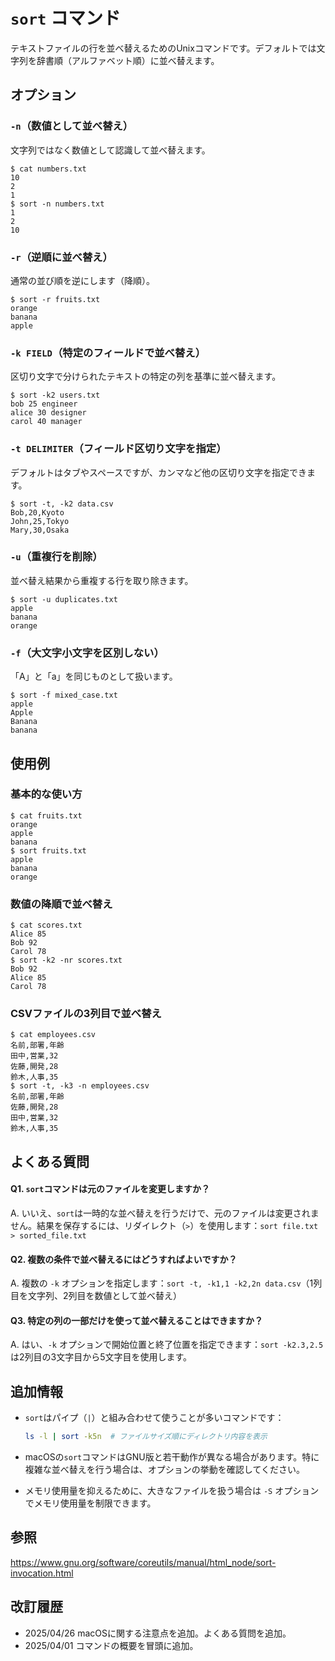 # `sort` コマンド

テキストファイルの行を並べ替えるためのUnixコマンドです。デフォルトでは文字列を辞書順（アルファベット順）に並べ替えます。

## オプション

### **`-n`（数値として並べ替え）**
文字列ではなく数値として認識して並べ替えます。

```console
$ cat numbers.txt
10
2
1
$ sort -n numbers.txt
1
2
10
```

### **`-r`（逆順に並べ替え）**
通常の並び順を逆にします（降順）。

```console
$ sort -r fruits.txt
orange
banana
apple
```

### **`-k FIELD`（特定のフィールドで並べ替え）**
区切り文字で分けられたテキストの特定の列を基準に並べ替えます。

```console
$ sort -k2 users.txt
bob 25 engineer
alice 30 designer
carol 40 manager
```

### **`-t DELIMITER`（フィールド区切り文字を指定）**
デフォルトはタブやスペースですが、カンマなど他の区切り文字を指定できます。

```console
$ sort -t, -k2 data.csv
Bob,20,Kyoto
John,25,Tokyo
Mary,30,Osaka
```

### **`-u`（重複行を削除）**
並べ替え結果から重複する行を取り除きます。

```console
$ sort -u duplicates.txt
apple
banana
orange
```

### **`-f`（大文字小文字を区別しない）**
「A」と「a」を同じものとして扱います。

```console
$ sort -f mixed_case.txt
apple
Apple
Banana
banana
```

## 使用例

### 基本的な使い方

```console
$ cat fruits.txt
orange
apple
banana
$ sort fruits.txt
apple
banana
orange
```

### 数値の降順で並べ替え

```console
$ cat scores.txt
Alice 85
Bob 92
Carol 78
$ sort -k2 -nr scores.txt
Bob 92
Alice 85
Carol 78
```

### CSVファイルの3列目で並べ替え

```console
$ cat employees.csv
名前,部署,年齢
田中,営業,32
佐藤,開発,28
鈴木,人事,35
$ sort -t, -k3 -n employees.csv
名前,部署,年齢
佐藤,開発,28
田中,営業,32
鈴木,人事,35
```

## よくある質問

#### Q1. `sort`コマンドは元のファイルを変更しますか？
A. いいえ、`sort`は一時的な並べ替えを行うだけで、元のファイルは変更されません。結果を保存するには、リダイレクト（`>`）を使用します：`sort file.txt > sorted_file.txt`

#### Q2. 複数の条件で並べ替えるにはどうすればよいですか？
A. 複数の `-k` オプションを指定します：`sort -t, -k1,1 -k2,2n data.csv`（1列目を文字列、2列目を数値として並べ替え）

#### Q3. 特定の列の一部だけを使って並べ替えることはできますか？
A. はい、`-k` オプションで開始位置と終了位置を指定できます：`sort -k2.3,2.5` は2列目の3文字目から5文字目を使用します。

## 追加情報

* `sort`はパイプ（`|`）と組み合わせて使うことが多いコマンドです：
  ```bash
  ls -l | sort -k5n  # ファイルサイズ順にディレクトリ内容を表示
  ```

* macOSの`sort`コマンドはGNU版と若干動作が異なる場合があります。特に複雑な並べ替えを行う場合は、オプションの挙動を確認してください。

* メモリ使用量を抑えるために、大きなファイルを扱う場合は `-S` オプションでメモリ使用量を制限できます。

## 参照

https://www.gnu.org/software/coreutils/manual/html_node/sort-invocation.html

## 改訂履歴

- 2025/04/26 macOSに関する注意点を追加。よくある質問を追加。
- 2025/04/01 コマンドの概要を冒頭に追加。